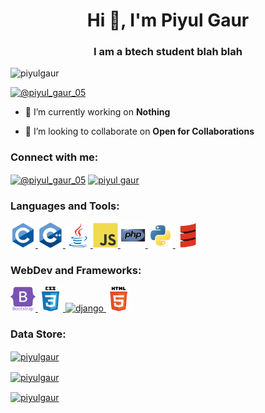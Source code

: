 <h1 align="center">Hi 👋, I'm Piyul Gaur</h1>
<h3 align="center">I am a btech student blah blah</h3>

<p align="left"> <img src="https://komarev.com/ghpvc/?username=piyulgaur&label=Profile%20views&color=0e75b6&style=flat" alt="piyulgaur" /> </p>

<p align="left"> <a href="https://twitter.com/@piyul_gaur_05" target="blank"><img src="https://img.shields.io/twitter/follow/@piyul_gaur_05?logo=twitter&style=for-the-badge" alt="@piyul_gaur_05" /></a> </p>

- 🔭 I’m currently working on **Nothing**

- 👯 I’m looking to collaborate on **Open for Collaborations**

<h3 align="left">Connect with me:</h3>
<p align="left">
<a href="https://twitter.com/@piyul_gaur_05" target="blank"><img align="center" src="https://raw.githubusercontent.com/rahuldkjain/github-profile-readme-generator/master/src/images/icons/Social/twitter.svg" alt="@piyul_gaur_05" height="30" width="40" /></a>
<a href="https://linkedin.com/in/piyulgaur" target="blank"><img align="center" src="https://raw.githubusercontent.com/rahuldkjain/github-profile-readme-generator/master/src/images/icons/Social/linked-in-alt.svg" alt="piyul gaur" height="30" width="40" /></a>
</p>

<h3 align="left">Languages and Tools:</h3>
<p align="left"> <a href="https://www.cprogramming.com/" target="_blank" rel="noreferrer"> <img src="https://raw.githubusercontent.com/devicons/devicon/master/icons/c/c-original.svg" alt="c" width="40" height="40"/> </a> <a href="https://www.w3schools.com/cpp/" target="_blank" rel="noreferrer"> <img src="https://raw.githubusercontent.com/devicons/devicon/master/icons/cplusplus/cplusplus-original.svg" alt="cplusplus" width="40" height="40"/> </a> <a href="https://www.java.com" target="_blank" rel="noreferrer"> <img src="https://raw.githubusercontent.com/devicons/devicon/master/icons/java/java-original.svg" alt="java" width="40" height="40"/> </a> <a href="https://developer.mozilla.org/en-US/docs/Web/JavaScript" target="_blank" rel="noreferrer"> <img src="https://raw.githubusercontent.com/devicons/devicon/master/icons/javascript/javascript-original.svg" alt="javascript" width="40" height="40"/> </a> <a href="https://www.php.net" target="_blank" rel="noreferrer"> <img src="https://raw.githubusercontent.com/devicons/devicon/master/icons/php/php-original.svg" alt="php" width="40" height="40"/> </a> <a href="https://www.python.org" target="_blank" rel="noreferrer"> <img src="https://raw.githubusercontent.com/devicons/devicon/master/icons/python/python-original.svg" alt="python" width="40" height="40"/> </a> <a href="https://www.scala-lang.org" target="_blank" rel="noreferrer"> <img src="https://raw.githubusercontent.com/devicons/devicon/master/icons/scala/scala-original.svg" alt="scala" width="40" height="40"/> </a> </p>

<h3 align="left">WebDev and Frameworks:</h3>
<p align="left"> <a href="https://getbootstrap.com" target="_blank" rel="noreferrer"> <img src="https://raw.githubusercontent.com/devicons/devicon/master/icons/bootstrap/bootstrap-plain-wordmark.svg" alt="bootstrap" width="40" height="40"/> </a> <a href="https://www.w3schools.com/css/" target="_blank" rel="noreferrer"> <img src="https://raw.githubusercontent.com/devicons/devicon/master/icons/css3/css3-original-wordmark.svg" alt="css3" width="40" height="40"/> </a> <a href="https://www.djangoproject.com/" target="_blank" rel="noreferrer"> <img src="https://cdn.worldvectorlogo.com/logos/django.svg" alt="django" width="40" height="40"/> </a> <a href="https://www.w3.org/html/" target="_blank" rel="noreferrer"> <img src="https://raw.githubusercontent.com/devicons/devicon/master/icons/html5/html5-original-wordmark.svg" alt="html5" width="40" height="40"/> </a> </p>


<h3 align="left">Data Store:</h3>
<p align="left"> <a href="https://developer.android.com" target="_blank" rel="noreferrer">

<p><img align="center" src="https://github-readme-stats.vercel.app/api/top-langs?username=piyulgaur&show_icons=true&locale=en&layout=compact" alt="piyulgaur" /></p>

<p><img align="center" src="https://github-readme-stats.vercel.app/api?username=piyulgaur&show_icons=true&locale=en" alt="piyulgaur" /></p>

<p><img align="center" src="https://github-readme-streak-stats.herokuapp.com/?user=piyulgaur&" alt="piyulgaur" /></p>
